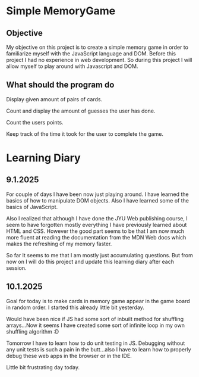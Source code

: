 # Simple MemoryGame
## Objective
My objective on this project is to create a simple memory game in order
to familiarize myself with the JavaScript language and DOM. Before this
project I had no experience in web development. So during this project I
will allow myself to play around with Javascript and DOM.

## What should the program do
Display given amount of pairs of cards.

Count and display  the amount of guesses the user has done.

Count the users points.

Keep track of the time it took for the user to complete the game.



# Learning Diary

## 9.1.2025
For couple of days I have been now just playing around. I have learned the
basics of how to manipulate DOM objects. Also I have learned some of the 
basics of JavaScript.

Also I realized that although I have done the JYU Web publishing course, I seem to have forgotten mostly 
everything I have previously learned about HTML and CSS. However the good part seems to be that I am now much
more fluent at reading the documentation from the MDN Web docs which makes the refreshing of my
memory faster.

So far It seems to me that I am mostly just accumulating questions. But 
from now on I will do this project and update this learning diary after each session.

## 10.1.2025
Goal for today is to make cards in memory game appear in the game board in random order. 
I started this already little bit yesterday.

Would have been nice if JS had some sort of inbuilt method for shuffling arrays...Now it seems I have 
created some sort of infinite loop in my own shuffling algorithm :D

Tomorrow I have to learn how to do unit testing in JS. Debugging without any unit tests is such a pain in the butt...also
I have to learn how to properly debug these web apps in the browser or in the IDE.

Little bit frustrating day today.



